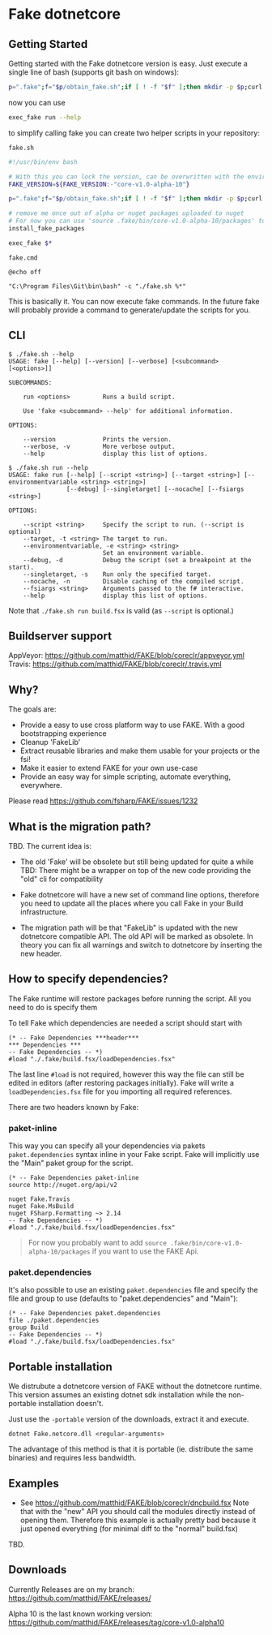 # Fake dotnetcore

## Getting Started

Getting started with the Fake dotnetcore version is easy.
Just execute a single line of bash (supports git bash on windows):

```bash
p=".fake";f="$p/obtain_fake.sh";if [ ! -f "$f" ];then mkdir -p $p;curl -fLso $f https://raw.githubusercontent.com/matthid/FAKE/coreclr/script/obtain_fake.sh; fi;. $f
```

now you can use 

```bash
exec_fake run --help
```

to simplify calling fake you can create two helper scripts in your repository:

`fake.sh`
```bash
#!/usr/bin/env bash

# With this you can lock the version, can be overwritten with the environment variable
FAKE_VERSION=${FAKE_VERSION:-"core-v1.0-alpha-10"}

p=".fake";f="$p/obtain_fake.sh";if [ ! -f "$f" ];then mkdir -p $p;curl -fLso $f https://raw.githubusercontent.com/matthid/FAKE/coreclr/script/obtain_fake.sh; fi;. $f

# remove me once out of alpha or nuget packages uploaded to nuget
# For now you can use 'source .fake/bin/core-v1.0-alpha-10/packages' to reference the (currently unreleased) new packages
install_fake_packages

exec_fake $*
```

`fake.cmd`
```
@echo off

"C:\Program Files\Git\bin\bash" -c "./fake.sh %*"
```

This is basically it. You can now execute fake commands. In the future fake will probably provide a command to generate/update the scripts for you.

## CLI

```
$ ./fake.sh --help
USAGE: fake [--help] [--version] [--verbose] [<subcommand> [<options>]]

SUBCOMMANDS:

    run <options>         Runs a build script.

    Use 'fake <subcommand> --help' for additional information.

OPTIONS:

    --version             Prints the version.
    --verbose, -v         More verbose output.
    --help                display this list of options.
```

```
$ ./fake.sh run --help
USAGE: fake run [--help] [--script <string>] [--target <string>] [--environmentvariable <string> <string>]
                [--debug] [--singletarget] [--nocache] [--fsiargs <string>]

OPTIONS:

    --script <string>     Specify the script to run. (--script is optional)
    --target, -t <string> The target to run.
    --environmentvariable, -e <string> <string>
                          Set an environment variable.
    --debug, -d           Debug the script (set a breakpoint at the start).
    --singletarget, -s    Run only the specified target.
    --nocache, -n         Disable caching of the compiled script.
    --fsiargs <string>    Arguments passed to the f# interactive.
    --help                display this list of options.
```

Note that `./fake.sh run build.fsx` is valid (as `--script` is optional.)

## Buildserver support

AppVeyor: https://github.com/matthid/FAKE/blob/coreclr/appveyor.yml
Travis: https://github.com/matthid/FAKE/blob/coreclr/.travis.yml

## Why?

The goals are:

 - Provide a easy to use cross platform way to use FAKE. With a good bootstrapping experience
 - Cleanup 'FakeLib' 
 - Extract reusable libraries and make them usable for your projects or the fsi!
 - Make it easier to extend FAKE for your own use-case
 - Provide an easy way for simple scripting, automate everything, everywhere.

Please read https://github.com/fsharp/FAKE/issues/1232

## What is the migration path?

TBD. The current idea is:

- The old 'Fake' will be obsolete but still being updated for quite a while
  TBD: There might be a wrapper on top of the new code providing the "old" cli for compatibility

- Fake dotnetcore will have a new set of command line options, therefore you need to update all the places
  where you call Fake in your Build infrastructure.

- The migration path will be that "FakeLib" is updated with the new dotnetcore compatible API.
  The old API will be marked as obsolete. 
  In theory you can fix all warnings and switch to dotnetcore by inserting the new header.

## How to specify dependencies?

The Fake runtime will restore packages before running the script. All you need to do is specify them

To tell Fake which dependencies are needed a script should start with

```
(* -- Fake Dependencies ***header***
*** Dependencies ***
-- Fake Dependencies -- *)
#load "./.fake/build.fsx/loadDependencies.fsx"
```

The last line `#load` is not required, however
this way the file can still be edited in editors (after restoring packages initially).
Fake will write a `loadDependencies.fsx` file for you importing all required references.

There are two headers known by Fake:

### paket-inline

This way you can specify all your dependencies via pakets `paket.dependencies` syntax inline in your Fake script.
Fake will implicitly use the "Main" paket group for the script.

```
(* -- Fake Dependencies paket-inline
source http://nuget.org/api/v2

nuget Fake.Travis
nuget Fake.MsBuild
nuget FSharp.Formatting ~> 2.14
-- Fake Dependencies -- *)
#load "./.fake/build.fsx/loadDependencies.fsx"
```

> For now you probably want to add `source .fake/bin/core-v1.0-alpha-10/packages` if you want to use the FAKE Api.

### paket.dependencies

It's also possible to use an existing `paket.dependencies` file and specify the file and group to use (defaults to "paket.dependencies" and "Main"):

```
(* -- Fake Dependencies paket.dependencies
file ./paket.dependencies
group Build
-- Fake Dependencies -- *)
#load "./.fake/build.fsx/loadDependencies.fsx"
```

## Portable installation

We distrubute a dotnetcore version of FAKE without the dotnetcore runtime.
This version assumes an existing dotnet sdk installation while the non-portable installation doesn't.

Just use the `-portable` version of the downloads, extract it and execute.

```
dotnet Fake.netcore.dll <regular-arguments>
```

The advantage of this method is that it is portable (ie. distribute the same binaries) and requires less bandwidth.

## Examples

- See https://github.com/matthid/FAKE/blob/coreclr/dncbuild.fsx
  Note that with the "new" API you should call the modules directly instead of opening them. 
  Therefore this example is actually pretty bad because it just opened everything (for minimal diff to the "normal" build.fsx)

TBD.

## Downloads

Currently Releases are on my branch: https://github.com/matthid/FAKE/releases/

Alpha 10 is the last known working version: https://github.com/matthid/FAKE/releases/tag/core-v1.0-alpha10
